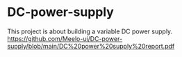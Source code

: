  # DC-power-supply
 This project is about building a variable DC power supply. 
https://github.com/Meelo-ui/DC-power-supply/blob/main/DC%20power%20supply%20report.pdf
